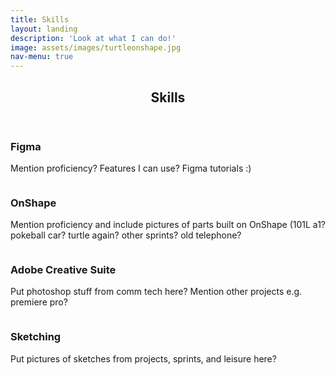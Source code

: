 ```yaml
---
title: Skills
layout: landing
description: 'Look at what I can do!'
image: assets/images/turtleonshape.jpg
nav-menu: true
---
```


<!-- Main -->
<div id="main">

<!-- One -->
<section id="one">
	<div class="inner">
	     <header class="major">
		<h1>Skills</h1>
	     </header>	
	</div>

<h3>Figma</h3>
<p>Mention proficiency? Features I can use? Figma tutorials :)</p>
<span class="image fit"><img src="{% link assets/images/merch posters.png %}" alt="" /></span>

<h3>OnShape</h3>
<p>Mention proficiency and include pictures of parts built on OnShape (101L a1? pokeball car? turtle again? other sprints? old telephone?</p>
<span class="image fit"><img src="{% link assets/images/merch posters.png %}" alt="" /></span>

<h3>Adobe Creative Suite</h3>
<p>Put photoshop stuff from comm tech here? Mention other projects e.g. premiere pro?</p>
<span class="image fit"><img src="{% link assets/images/merch posters.png %}" alt="" /></span>

<h3>Sketching</h3>
<p>Put pictures of sketches from projects, sprints, and leisure here?</p>
<span class="image fit"><img src="{% link assets/images/merch posters.png %}" alt="" /></span>
